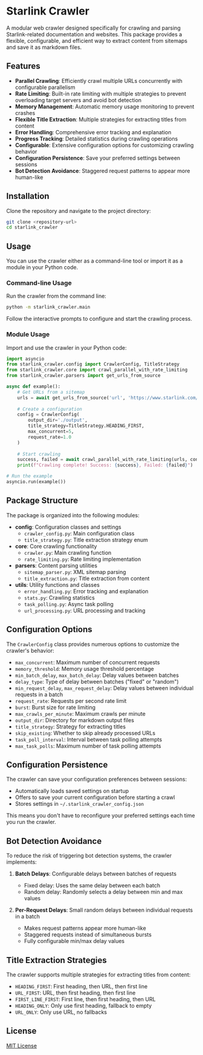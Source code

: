 # Starlink Crawler

A modular web crawler designed specifically for crawling and parsing Starlink-related documentation and websites. This package provides a flexible, configurable, and efficient way to extract content from sitemaps and save it as markdown files.

## Features

- **Parallel Crawling**: Efficiently crawl multiple URLs concurrently with configurable parallelism
- **Rate Limiting**: Built-in rate limiting with multiple strategies to prevent overloading target servers and avoid bot detection
- **Memory Management**: Automatic memory usage monitoring to prevent crashes
- **Flexible Title Extraction**: Multiple strategies for extracting titles from content
- **Error Handling**: Comprehensive error tracking and explanation
- **Progress Tracking**: Detailed statistics during crawling operations
- **Configurable**: Extensive configuration options for customizing crawling behavior
- **Configuration Persistence**: Save your preferred settings between sessions
- **Bot Detection Avoidance**: Staggered request patterns to appear more human-like

## Installation

Clone the repository and navigate to the project directory:

```bash
git clone <repository-url>
cd starlink_crawler
```

## Usage

You can use the crawler either as a command-line tool or import it as a module in your Python code.

### Command-line Usage

Run the crawler from the command line:

```bash
python -m starlink_crawler.main
```

Follow the interactive prompts to configure and start the crawling process.

### Module Usage

Import and use the crawler in your Python code:

```python
import asyncio
from starlink_crawler.config import CrawlerConfig, TitleStrategy
from starlink_crawler.core import crawl_parallel_with_rate_limiting
from starlink_crawler.parsers import get_urls_from_source

async def example():
    # Get URLs from a sitemap
    urls = await get_urls_from_source('url', 'https://www.starlink.com/support/sitemap/en-US.xml')
    
    # Create a configuration
    config = CrawlerConfig(
        output_dir='./output',
        title_strategy=TitleStrategy.HEADING_FIRST,
        max_concurrent=5,
        request_rate=1.0
    )
    
    # Start crawling
    success, failed = await crawl_parallel_with_rate_limiting(urls, config)
    print(f"Crawling complete! Success: {success}, Failed: {failed}")

# Run the example
asyncio.run(example())
```

## Package Structure

The package is organized into the following modules:

- **config**: Configuration classes and settings
  - `crawler_config.py`: Main configuration class
  - `title_strategy.py`: Title extraction strategy enum
- **core**: Core crawling functionality
  - `crawler.py`: Main crawling function
  - `rate_limiting.py`: Rate limiting implementation
- **parsers**: Content parsing utilities
  - `sitemap_parser.py`: XML sitemap parsing
  - `title_extraction.py`: Title extraction from content
- **utils**: Utility functions and classes
  - `error_handling.py`: Error tracking and explanation
  - `stats.py`: Crawling statistics
  - `task_polling.py`: Async task polling
  - `url_processing.py`: URL processing and tracking

## Configuration Options

The `CrawlerConfig` class provides numerous options to customize the crawler's behavior:

- `max_concurrent`: Maximum number of concurrent requests
- `memory_threshold`: Memory usage threshold percentage
- `min_batch_delay`, `max_batch_delay`: Delay values between batches
- `delay_type`: Type of delay between batches ("fixed" or "random")
- `min_request_delay`, `max_request_delay`: Delay values between individual requests in a batch
- `request_rate`: Requests per second rate limit
- `burst`: Burst size for rate limiting
- `max_crawls_per_minute`: Maximum crawls per minute
- `output_dir`: Directory for markdown output files
- `title_strategy`: Strategy for extracting titles
- `skip_existing`: Whether to skip already processed URLs
- `task_poll_interval`: Interval between task polling attempts
- `max_task_polls`: Maximum number of task polling attempts

## Configuration Persistence

The crawler can save your configuration preferences between sessions:

- Automatically loads saved settings on startup
- Offers to save your current configuration before starting a crawl
- Stores settings in `~/.starlink_crawler_config.json`

This means you don't have to reconfigure your preferred settings each time you run the crawler.

## Bot Detection Avoidance

To reduce the risk of triggering bot detection systems, the crawler implements:

1. **Batch Delays**: Configurable delays between batches of requests
   - Fixed delay: Uses the same delay between each batch
   - Random delay: Randomly selects a delay between min and max values

2. **Per-Request Delays**: Small random delays between individual requests in a batch
   - Makes request patterns appear more human-like
   - Staggered requests instead of simultaneous bursts
   - Fully configurable min/max delay values

## Title Extraction Strategies

The crawler supports multiple strategies for extracting titles from content:

- `HEADING_FIRST`: First heading, then URL, then first line
- `URL_FIRST`: URL, then first heading, then first line
- `FIRST_LINE_FIRST`: First line, then first heading, then URL
- `HEADING_ONLY`: Only use first heading, fallback to empty
- `URL_ONLY`: Only use URL, no fallbacks

## License

[MIT License](LICENSE)

